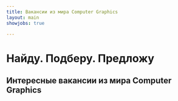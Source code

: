 ```yaml
---
title: Вакансии из мира Computer Graphics
layout: main
showjobs: true

---
```

# Найду. Подберу. Предложу

## Интересные вакансии из мира Computer Graphics